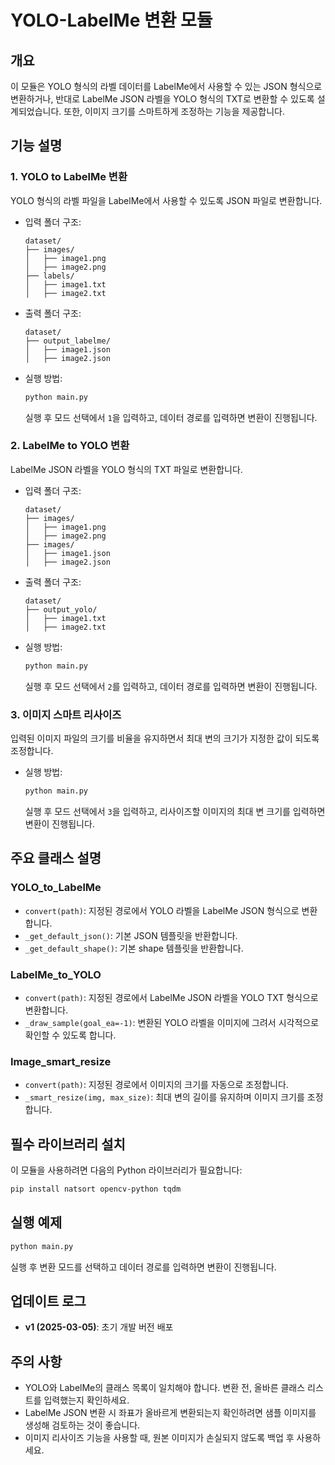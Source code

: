 # YOLO-LabelMe 변환 모듈

## 개요
이 모듈은 YOLO 형식의 라벨 데이터를 LabelMe에서 사용할 수 있는 JSON 형식으로 변환하거나, 반대로 LabelMe JSON 라벨을 YOLO 형식의 TXT로 변환할 수 있도록 설계되었습니다. 또한, 이미지 크기를 스마트하게 조정하는 기능을 제공합니다.

## 기능 설명
### 1. YOLO to LabelMe 변환
YOLO 형식의 라벨 파일을 LabelMe에서 사용할 수 있도록 JSON 파일로 변환합니다.

- 입력 폴더 구조:
  ```
  dataset/
  ├── images/
  │   ├── image1.png
  │   ├── image2.png
  ├── labels/
  │   ├── image1.txt
  │   ├── image2.txt
  ```
- 출력 폴더 구조:
  ```
  dataset/
  ├── output_labelme/
  │   ├── image1.json
  │   ├── image2.json
  ```
- 실행 방법:
  ```bash
  python main.py
  ```
  실행 후 모드 선택에서 `1`을 입력하고, 데이터 경로를 입력하면 변환이 진행됩니다.

### 2. LabelMe to YOLO 변환
LabelMe JSON 라벨을 YOLO 형식의 TXT 파일로 변환합니다.

- 입력 폴더 구조:
  ```
  dataset/
  ├── images/
  │   ├── image1.png
  │   ├── image2.png
  ├── images/
  │   ├── image1.json
  │   ├── image2.json
  ```
- 출력 폴더 구조:
  ```
  dataset/
  ├── output_yolo/
  │   ├── image1.txt
  │   ├── image2.txt
  ```
- 실행 방법:
  ```bash
  python main.py
  ```
  실행 후 모드 선택에서 `2`를 입력하고, 데이터 경로를 입력하면 변환이 진행됩니다.

### 3. 이미지 스마트 리사이즈
입력된 이미지 파일의 크기를 비율을 유지하면서 최대 변의 크기가 지정한 값이 되도록 조정합니다.

- 실행 방법:
  ```bash
  python main.py
  ```
  실행 후 모드 선택에서 `3`을 입력하고, 리사이즈할 이미지의 최대 변 크기를 입력하면 변환이 진행됩니다.

## 주요 클래스 설명
### YOLO_to_LabelMe
- `convert(path)`: 지정된 경로에서 YOLO 라벨을 LabelMe JSON 형식으로 변환합니다.
- `_get_default_json()`: 기본 JSON 템플릿을 반환합니다.
- `_get_default_shape()`: 기본 shape 템플릿을 반환합니다.

### LabelMe_to_YOLO
- `convert(path)`: 지정된 경로에서 LabelMe JSON 라벨을 YOLO TXT 형식으로 변환합니다.
- `_draw_sample(goal_ea=-1)`: 변환된 YOLO 라벨을 이미지에 그려서 시각적으로 확인할 수 있도록 합니다.

### Image_smart_resize
- `convert(path)`: 지정된 경로에서 이미지의 크기를 자동으로 조정합니다.
- `_smart_resize(img, max_size)`: 최대 변의 길이를 유지하며 이미지 크기를 조정합니다.

## 필수 라이브러리 설치
이 모듈을 사용하려면 다음의 Python 라이브러리가 필요합니다:
```bash
pip install natsort opencv-python tqdm
```

## 실행 예제
```bash
python main.py
```
실행 후 변환 모드를 선택하고 데이터 경로를 입력하면 변환이 진행됩니다.

## 업데이트 로그
- **v1 (2025-03-05)**: 초기 개발 버전 배포

## 주의 사항
- YOLO와 LabelMe의 클래스 목록이 일치해야 합니다. 변환 전, 올바른 클래스 리스트를 입력했는지 확인하세요.
- LabelMe JSON 변환 시 좌표가 올바르게 변환되는지 확인하려면 샘플 이미지를 생성해 검토하는 것이 좋습니다.
- 이미지 리사이즈 기능을 사용할 때, 원본 이미지가 손실되지 않도록 백업 후 사용하세요.
